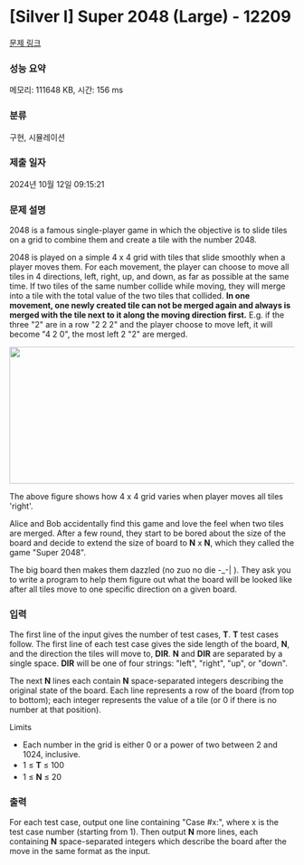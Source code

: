 # [Silver I] Super 2048 (Large) - 12209 

[문제 링크](https://www.acmicpc.net/problem/12209) 

### 성능 요약

메모리: 111648 KB, 시간: 156 ms

### 분류

구현, 시뮬레이션

### 제출 일자

2024년 10월 12일 09:15:21

### 문제 설명

<p>2048 is a famous single-player game in which the objective is to slide tiles on a grid to combine them and create a tile with the number 2048.</p>

<p>2048 is played on a simple 4 x 4 grid with tiles that slide smoothly when a player moves them. For each movement, the player can choose to move all tiles in 4 directions, left, right, up, and down, as far as possible at the same time. If two tiles of the same number collide while moving, they will merge into a tile with the total value of the two tiles that collided. <strong>In one movement, one newly created tile can not be merged again and always is merged with the tile next to it along the moving direction first.</strong> E.g. if the three "2" are in a row "2 2 2" and the player choose to move left, it will become "4 2 0", the most left 2 "2" are merged.</p>

<p><img alt="" src="https://onlinejudgeimages.s3.amazonaws.com/problem/12208/images-68.png" style="height:242px; width:567px"></p>

<p>The above figure shows how 4 x 4 grid varies when player moves all tiles 'right'.</p>

<p>Alice and Bob accidentally find this game and love the feel when two tiles are merged. After a few round, they start to be bored about the size of the board and decide to extend the size of board to <strong>N</strong> x <strong>N</strong>, which they called the game "Super 2048".</p>

<p>The big board then makes them dazzled (no zuo no die -_-| ). They ask you to write a program to help them figure out what the board will be looked like after all tiles move to one specific direction on a given board.</p>

### 입력 

 <p>The first line of the input gives the number of test cases, <strong>T</strong>. <strong>T</strong> test cases follow. The first line of each test case gives the side length of the board, <strong>N</strong>, and the direction the tiles will move to, <strong>DIR</strong>. <strong>N</strong> and <strong>DIR</strong> are separated by a single space. <strong>DIR</strong> will be one of four strings: "left", "right", "up", or "down".</p>

<p>The next <strong>N</strong> lines each contain <strong>N</strong> space-separated integers describing the original state of the board. Each line represents a row of the board (from top to bottom); each integer represents the value of a tile (or 0 if there is no number at that position).</p>

<p>Limits</p>

<ul>
	<li>Each number in the grid is either 0 or a power of two between 2 and 1024, inclusive.</li>
	<li><span style="line-height:1.6em">1 ≤ </span><strong style="line-height:1.6em">T</strong><span style="line-height:1.6em"> ≤ 100 </span></li>
	<li>1 ≤ <strong>N</strong> ≤ 20 </li>
</ul>

### 출력 

 <p>For each test case, output one line containing "Case #x:", where x is the test case number (starting from 1). Then output <strong>N</strong> more lines, each containing <strong>N</strong> space-separated integers which describe the board after the move in the same format as the input.</p>

